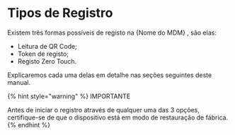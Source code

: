 # Tipos de Registro

Existem três formas possíveis de registo na {Nome do MDM} , são elas:&#x20;

* Leitura de QR Code;
* Token de registo;
* Registo Zero Touch.

Explicaremos cada uma delas em detalhe nas seções seguintes deste manual.

{% hint style="warning" %}
IMPORTANTE

Antes de iniciar o registro através de qualquer uma das 3 opções, certifique-se de que o dispositivo está em modo de restauração de fábrica.
{% endhint %}
